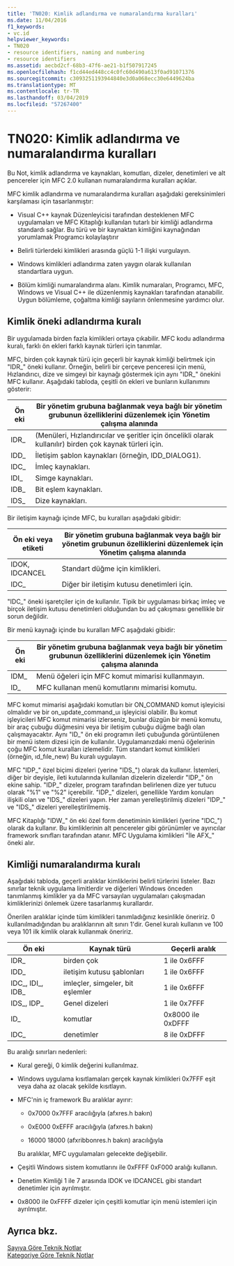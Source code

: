 ```yaml
---
title: 'TN020: Kimlik adlandırma ve numaralandırma kuralları'
ms.date: 11/04/2016
f1_keywords:
- vc.id
helpviewer_keywords:
- TN020
- resource identifiers, naming and numbering
- resource identifiers
ms.assetid: aecbd2cf-68b3-47f6-ae21-b1f507917245
ms.openlocfilehash: f1cd44ed448cc4c0fc60d490a613f0ad91071376
ms.sourcegitcommit: c3093251193944840e3d0a068ecc30e6449624ba
ms.translationtype: MT
ms.contentlocale: tr-TR
ms.lasthandoff: 03/04/2019
ms.locfileid: "57267400"
---
```

# <a name="tn020-id-naming-and-numbering-conventions"></a>TN020: Kimlik adlandırma ve numaralandırma kuralları

Bu Not, kimlik adlandırma ve kaynakları, komutları, dizeler, denetimleri ve alt pencereler için MFC 2.0 kullanan numaralandırma kuralları açıklar.

MFC kimlik adlandırma ve numaralandırma kuralları aşağıdaki gereksinimleri karşılaması için tasarlanmıştır:

- Visual C++ kaynak Düzenleyicisi tarafından desteklenen MFC uygulamaları ve MFC Kitaplığı kullanılan tutarlı bir kimliği adlandırma standardı sağlar. Bu türü ve bir kaynaktan kimliğini kaynağından yorumlamak Programcı kolaylaştırır

- Belirli türlerdeki kimlikleri arasında güçlü 1-1 ilişki vurgulayın.

- Windows kimlikleri adlandırma zaten yaygın olarak kullanılan standartlara uygun.

- Bölüm kimliği numaralandırma alanı. Kimlik numaraları, Programcı, MFC, Windows ve Visual C++ ile düzenlenmiş kaynakları tarafından atanabilir. Uygun bölümleme, çoğaltma kimliği sayıların önlenmesine yardımcı olur.

## <a name="the-id-prefix-naming-convention"></a>Kimlik öneki adlandırma kuralı

Bir uygulamada birden fazla kimlikleri ortaya çıkabilir. MFC kodu adlandırma kuralı, farklı ön ekleri farklı kaynak türleri için tanımlar.

MFC, birden çok kaynak türü için geçerli bir kaynak kimliği belirtmek için "IDR_" öneki kullanır. Örneğin, belirli bir çerçeve penceresi için menü, Hızlandırıcı, dize ve simgeyi bir kaynağı göstermek için aynı "IDR_" önekini MFC kullanır. Aşağıdaki tabloda, çeşitli ön ekleri ve bunların kullanımını gösterir:

|Ön eki|Bir yönetim grubuna bağlanmak veya bağlı bir yönetim grubunun özelliklerini düzenlemek için Yönetim çalışma alanında|
|------------|---------|
|IDR_|(Menüleri, Hızlandırıcılar ve şeritler için öncelikli olarak kullanılır) birden çok kaynak türleri için.|
|IDD_|İletişim şablon kaynakları (örneğin, IDD_DIALOG1).|
|IDC_|İmleç kaynakları.|
|IDI_|Simge kaynakları.|
|IDB_|Bit eşlem kaynakları.|
|IDS_|Dize kaynakları.|

Bir iletişim kaynağı içinde MFC, bu kuralları aşağıdaki gibidir:

|Ön eki veya etiketi|Bir yönetim grubuna bağlanmak veya bağlı bir yönetim grubunun özelliklerini düzenlemek için Yönetim çalışma alanında|
|---------------------|---------|
|IDOK, IDCANCEL|Standart düğme için kimlikleri.|
|IDC_|Diğer bir iletişim kutusu denetimleri için.|

"IDC_" öneki işaretçiler için de kullanılır. Tipik bir uygulaması birkaç imleç ve birçok iletişim kutusu denetimleri olduğundan bu ad çakışması genellikle bir sorun değildir.

Bir menü kaynağı içinde bu kuralları MFC aşağıdaki gibidir:

|Ön eki|Bir yönetim grubuna bağlanmak veya bağlı bir yönetim grubunun özelliklerini düzenlemek için Yönetim çalışma alanında|
|------------|---------|
|IDM_|Menü öğeleri için MFC komut mimarisi kullanmayın.|
|ID_|MFC kullanan menü komutlarını mimarisi komutu.|

MFC komut mimarisi aşağıdaki komutları bir ON_COMMAND komut işleyicisi olmalıdır ve bir on_update_command_uı işleyicisi olabilir. Bu komut işleyicileri MFC komut mimarisi izlerseniz, bunlar düzgün bir menü komutu, bir araç çubuğu düğmesini veya bir iletişim çubuğu düğme bağlı olan çalışmayacaktır. Aynı "ID_" ön eki programın ileti çubuğunda görüntülenen bir menü istem dizesi için de kullanılır. Uygulamanızdaki menü öğelerinin çoğu MFC komut kuralları izlemelidir. Tüm standart komut kimlikleri (örneğin, ıd_fıle_new) Bu kuralı uygulayın.

MFC "IDP_" özel biçimi dizeleri (yerine "IDS_") olarak da kullanır. İstemleri, diğer bir deyişle, ileti kutularında kullanılan dizelerin dizelerdir "IDP_" ön ekine sahip. "IDP_" dizeler, program tarafından belirlenen dize yer tutucu olarak "%1" ve "%2" içerebilir. "IDP_" dizeleri, genellikle Yardım konuları ilişkili olan ve "IDS_" dizeleri yapın. Her zaman yerelleştirilmiş dizeleri "IDP_" ve "IDS_" dizeleri yerelleştirilmemiş.

MFC Kitaplığı "IDW_" ön eki özel form denetiminin kimlikleri (yerine "IDC_") olarak da kullanır. Bu kimliklerinin alt pencereler gibi görünümler ve ayırıcılar framework sınıfları tarafından atanır. MFC Uygulama kimlikleri "İle AFX_" öneki alır.

## <a name="the-id-numbering-convention"></a>Kimliği numaralandırma kuralı

Aşağıdaki tabloda, geçerli aralıklar kimliklerini belirli türlerini listeler. Bazı sınırlar teknik uygulama limitlerdir ve diğerleri Windows önceden tanımlanmış kimlikler ya da MFC varsayılan uygulamaları çakışmadan kimliklerinizi önlemek üzere tasarlanmış kurallardır.

Önerilen aralıklar içinde tüm kimlikleri tanımladığınız kesinlikle öneririz. 0 kullanılmadığından bu aralıklarının alt sınırı 1'dir. Genel kuralı kullanın ve 100 veya 101 ilk kimlik olarak kullanmak öneririz.

|Ön eki|Kaynak türü|Geçerli aralık|
|------------|-------------------|-----------------|
|IDR_|birden çok|1 ile 0x6FFF|
|IDD_|iletişim kutusu şablonları|1 ile 0x6FFF|
|IDC_, IDI_, IDB_|imleçler, simgeler, bit eşlemler|1 ile 0x6FFF|
|IDS_, IDP_|Genel dizeleri|1 ile 0x7FFF|
|ID_|komutlar|0x8000 ile 0xDFFF|
|IDC_|denetimler|8 ile 0xDFFF|

Bu aralığı sınırları nedenleri:

- Kural gereği, 0 kimlik değerini kullanılmaz.

- Windows uygulama kısıtlamaları gerçek kaynak kimlikleri 0x7FFF eşit veya daha az olacak şekilde kısıtlayın.

- MFC'nin iç framework Bu aralıklar ayırır:

  - 0x7000 0x7FFF aracılığıyla (afxres.h bakın)

  - 0xE000 0xEFFF aracılığıyla (afxres.h bakın)

  - 16000 18000 (afxribbonres.h bakın) aracılığıyla

  Bu aralıklar, MFC uygulamaları gelecekte değişebilir.

- Çeşitli Windows sistem komutlarını ile 0xFFFF 0xF000 aralığı kullanın.

- Denetim Kimliği 1 ile 7 arasında IDOK ve IDCANCEL gibi standart denetimler için ayrılmıştır.

- 0x8000 ile 0xFFFF dizeler için çeşitli komutlar için menü istemleri için ayrılmıştır.

## <a name="see-also"></a>Ayrıca bkz.

[Sayıya Göre Teknik Notlar](../mfc/technical-notes-by-number.md)<br/>
[Kategoriye Göre Teknik Notlar](../mfc/technical-notes-by-category.md)
